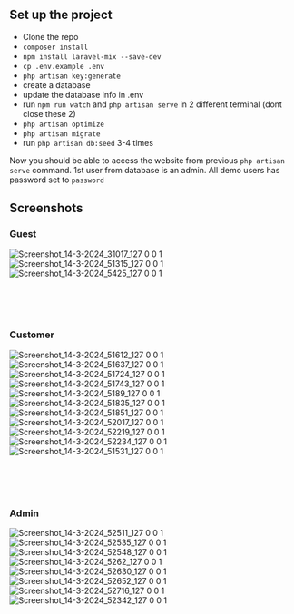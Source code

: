 ## Set up the project
- Clone the repo
- `composer install`
- `npm install laravel-mix --save-dev`
- `cp .env.example .env`
- `php artisan key:generate`
- create a database
- update the database info in .env
- run `npm run watch` and `php artisan serve` in 2 different terminal (dont close these 2)
- `php artisan optimize`
- `php artisan migrate`
- run `php artisan db:seed` 3-4 times

Now you should be able to access the website from previous `php artisan serve` command. 1st user from database is an admin. All demo users has password set to `password`


## Screenshots

### Guest
![Screenshot_14-3-2024_31017_127 0 0 1](https://github.com/FuSan21/Store-Management-Website/assets/35169687/1e61dcd0-ad0e-4e96-be71-bdcfbe183a44)
![Screenshot_14-3-2024_51315_127 0 0 1](https://github.com/FuSan21/Store-Management-Website/assets/35169687/c9ee5153-2cb9-4409-891e-30a16627d6c9)
![Screenshot_14-3-2024_5425_127 0 0 1](https://github.com/FuSan21/Store-Management-Website/assets/35169687/e074b249-1773-448a-ad5a-7b32a0435800)
<br>
<br>
<br>
<br>
<br>
### Customer
![Screenshot_14-3-2024_51612_127 0 0 1](https://github.com/FuSan21/Store-Management-Website/assets/35169687/172eefe0-e82a-4a76-81c8-d06e4dd00adb)
![Screenshot_14-3-2024_51637_127 0 0 1](https://github.com/FuSan21/Store-Management-Website/assets/35169687/d0c85e52-a889-4335-a7d6-4a306f7590a3)
![Screenshot_14-3-2024_51724_127 0 0 1](https://github.com/FuSan21/Store-Management-Website/assets/35169687/44681308-4c05-4868-ad3f-c5881f8432c5)
![Screenshot_14-3-2024_51743_127 0 0 1](https://github.com/FuSan21/Store-Management-Website/assets/35169687/bf4d1134-3d34-4e19-97f6-2f1154c160d6)
![Screenshot_14-3-2024_5189_127 0 0 1](https://github.com/FuSan21/Store-Management-Website/assets/35169687/42c56701-2511-4d65-ac07-de0253eb8568)
![Screenshot_14-3-2024_51835_127 0 0 1](https://github.com/FuSan21/Store-Management-Website/assets/35169687/748800d0-9941-4e38-a2fc-1227bc8c7c23)
![Screenshot_14-3-2024_51851_127 0 0 1](https://github.com/FuSan21/Store-Management-Website/assets/35169687/7e7b579a-d9b1-4b74-9042-543579531c07)
![Screenshot_14-3-2024_52017_127 0 0 1](https://github.com/FuSan21/Store-Management-Website/assets/35169687/646cf22f-b3fa-4b0d-81d0-11325c0579fc)
![Screenshot_14-3-2024_52219_127 0 0 1](https://github.com/FuSan21/Store-Management-Website/assets/35169687/529e38cb-e8e8-4f88-a480-e7f282a7b9c9)
![Screenshot_14-3-2024_52234_127 0 0 1](https://github.com/FuSan21/Store-Management-Website/assets/35169687/64a77f6d-ea02-4c35-a1cc-90afdf5ef8ae)
![Screenshot_14-3-2024_51531_127 0 0 1](https://github.com/FuSan21/Store-Management-Website/assets/35169687/6c987c5f-c8f3-46f5-917c-c0c0b284aed4)
<br>
<br>
<br>
<br>
<br> 
### Admin
![Screenshot_14-3-2024_52511_127 0 0 1](https://github.com/FuSan21/Store-Management-Website/assets/35169687/47bdb767-a8e0-441b-80f3-d872568a928e)
![Screenshot_14-3-2024_52535_127 0 0 1](https://github.com/FuSan21/Store-Management-Website/assets/35169687/3ca50364-1ee0-4bb6-beb8-b8fd54a20d88)
![Screenshot_14-3-2024_52548_127 0 0 1](https://github.com/FuSan21/Store-Management-Website/assets/35169687/aa462675-dfa4-4e8d-8f6b-56059000e651)
![Screenshot_14-3-2024_5262_127 0 0 1](https://github.com/FuSan21/Store-Management-Website/assets/35169687/f041d223-4db7-4d60-aab0-01681a347f1a)
![Screenshot_14-3-2024_52630_127 0 0 1](https://github.com/FuSan21/Store-Management-Website/assets/35169687/496a8a2d-b400-470c-8bfb-6ca349a43a4d)
![Screenshot_14-3-2024_52652_127 0 0 1](https://github.com/FuSan21/Store-Management-Website/assets/35169687/2bdc5d61-efe2-466b-acc4-6c8a57ac4c48)
![Screenshot_14-3-2024_52716_127 0 0 1](https://github.com/FuSan21/Store-Management-Website/assets/35169687/1fc4609b-3767-4504-b300-1a56635b0a86)
![Screenshot_14-3-2024_52342_127 0 0 1](https://github.com/FuSan21/Store-Management-Website/assets/35169687/473212ec-e2b6-4daf-978d-0e88230d6d24)
